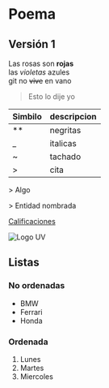 # Poema
## Versión 1
Las rosas son **rojas**   
las _violetas_ azules  
git no ~~vive~~ en vano    

> Esto lo dije yo

|Simbilo| descripcion|  
|-|-|  
|**| negritas|
|_| italicas|
|~|tachado|
|>| cita|

\> Algo  

&gt; Entidad nombrada

[Calificaciones](https://www.uv.mx/calificaciones)  


![Logo UV](https://github.com/user-attachments/assets/3dde9423-9791-4f90-81f9-fde894659aa7)

## Listas  
### No ordenadas  
* BMW
* Ferrari
* Honda
### Ordenada  
1. Lunes
2. Martes
3. Miercoles


